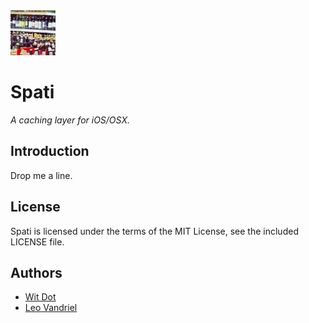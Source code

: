 <img src="icon.png" alt="Spati Icon" width="72"/>


Spati
=====

*A caching layer for iOS/OSX.*


Introduction
------------
Drop me a line.


License
-------
Spati is licensed under the terms of the MIT License, see the included LICENSE file.


Authors
-------
- [Wit Dot](http://www.witdot.com/)
- [Leo Vandriel](http://www.leovandriel.com/)

